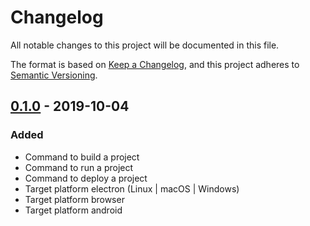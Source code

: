 # Changelog
All notable changes to this project will be documented in this file.

The format is based on [Keep a Changelog](https://keepachangelog.com/en/1.0.0/),
and this project adheres to [Semantic Versioning](https://semver.org/spec/v2.0.0.html).

## [0.1.0] - 2019-10-04
### Added
- Command to build a project
- Command to run a project
- Command to deploy a project
- Target platform electron (Linux | macOS | Windows)
- Target platform browser
- Target platform android

[0.1.0]: https://github.com/FloVanGH/cargo-node/releases/tag/0.1.0
